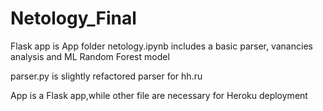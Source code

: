 # Netology_Final

Flask app is App folder
netology.ipynb includes a basic parser, vanancies analysis and ML Random Forest model


parser.py is slightly refactored parser for hh.ru


App is a Flask app,while other file are necessary for Heroku deployment
